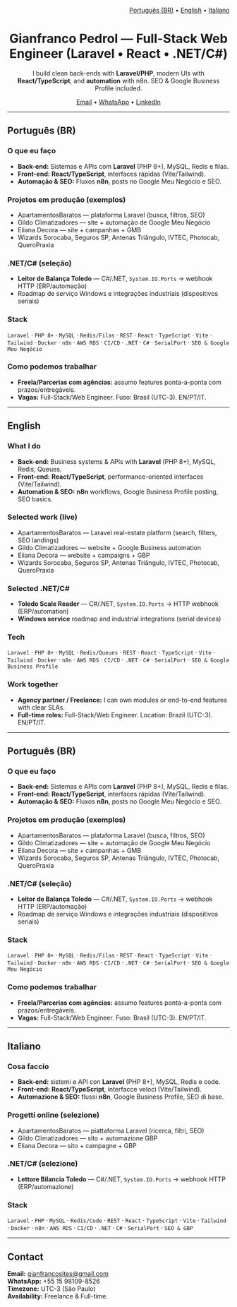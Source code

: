<!-- Language switch -->
<p align="right">
  <a href="#português-br">Português (BR)</a> •
  <a href="#english">English</a> •
  <a href="#italiano">Italiano</a>
</p>



<h1 align="center">Gianfranco Pedrol — Full-Stack Web Engineer (Laravel • React • .NET/C#)</h1>
<p align="center">
  I build clean back-ends with <b>Laravel/PHP</b>, modern UIs with <b>React/TypeScript</b>, and <b>automation</b> with n8n. SEO & Google Business Profile included.
</p>

<p align="center">
  <a href="mailto:gianfrancopedrol.gp@gmail.com">Email</a> •
  <a href="https://wa.me/5515981098526">WhatsApp</a> •
  <a href="https://www.linkedin.com/in/gianfrancopedrol/">LinkedIn</a>
</p>

---
## Português (BR)
### O que eu faço
- **Back-end:** Sistemas e APIs com **Laravel** (PHP 8+), MySQL, Redis e filas.
- **Front-end:** **React/TypeScript**, interfaces rápidas (Vite/Tailwind).
- **Automação & SEO:** Fluxos **n8n**, posts no Google Meu Negócio e SEO.

### Projetos em produção (exemplos)
- ApartamentosBaratos — plataforma Laravel (busca, filtros, SEO)
- Gildo Climatizadores — site + automação de Google Meu Negócio
- Eliana Decora — site + campanhas + GMB
- Wizards Sorocaba, Seguros SP, Antenas Triângulo, IVTEC, Photocab, QueroPraxia

### .NET/C# (seleção)
- **Leitor de Balança Toledo** — C#/.NET, `System.IO.Ports` → webhook HTTP (ERP/automação)
- Roadmap de serviço Windows e integrações industriais (dispositivos seriais)

### Stack
`Laravel` · `PHP 8+` · `MySQL` · `Redis/Filas` · `REST` · `React` · `TypeScript` · `Vite` · `Tailwind` · `Docker` · `n8n` · `AWS RDS` · `CI/CD` · `.NET` · `C#` · `SerialPort` · `SEO & Google Meu Negócio`

### Como podemos trabalhar
- **Freela/Parcerias com agências:** assumo features ponta-a-ponta com prazos/entregáveis.
- **Vagas:** Full-Stack/Web Engineer. Fuso: Brasil (UTC-3). EN/PT/IT.

---
## English
### What I do
- **Back-end:** Business systems & APIs with **Laravel** (PHP 8+), MySQL, Redis, Queues.
- **Front-end:** **React/TypeScript**, performance-oriented interfaces (Vite/Tailwind).
- **Automation & SEO:** **n8n** workflows, Google Business Profile posting, SEO basics.

### Selected work (live)
- ApartamentosBaratos — Laravel real-estate platform (search, filters, SEO landings)
- Gildo Climatizadores — website + Google Business automation
- Eliana Decora — website + campaigns + GBP
- Wizards Sorocaba, Seguros SP, Antenas Triângulo, IVTEC, Photocab, QueroPraxia

### Selected .NET/C#
- **Toledo Scale Reader** — C#/.NET, `System.IO.Ports` → HTTP webhook (ERP/automation)
- **Windows service** roadmap and industrial integrations (serial devices)

### Tech
`Laravel` · `PHP 8+` · `MySQL` · `Redis/Queues` · `REST` · `React` · `TypeScript` · `Vite` · `Tailwind` · `Docker` · `n8n` · `AWS RDS` · `CI/CD` · `.NET` · `C#` · `SerialPort` · `SEO & Google Business Profile`

### Work together
- **Agency partner / Freelance:** I can own modules or end-to-end features with clear SLAs.
- **Full-time roles:** Full-Stack/Web Engineer. Location: Brazil (UTC-3). EN/PT/IT.

---

## Português (BR)
### O que eu faço
- **Back-end:** Sistemas e APIs com **Laravel** (PHP 8+), MySQL, Redis e filas.
- **Front-end:** **React/TypeScript**, interfaces rápidas (Vite/Tailwind).
- **Automação & SEO:** Fluxos **n8n**, posts no Google Meu Negócio e SEO.

### Projetos em produção (exemplos)
- ApartamentosBaratos — plataforma Laravel (busca, filtros, SEO)
- Gildo Climatizadores — site + automação de Google Meu Negócio
- Eliana Decora — site + campanhas + GMB
- Wizards Sorocaba, Seguros SP, Antenas Triângulo, IVTEC, Photocab, QueroPraxia

### .NET/C# (seleção)
- **Leitor de Balança Toledo** — C#/.NET, `System.IO.Ports` → webhook HTTP (ERP/automação)
- Roadmap de serviço Windows e integrações industriais (dispositivos seriais)

### Stack
`Laravel` · `PHP 8+` · `MySQL` · `Redis/Filas` · `REST` · `React` · `TypeScript` · `Vite` · `Tailwind` · `Docker` · `n8n` · `AWS RDS` · `CI/CD` · `.NET` · `C#` · `SerialPort` · `SEO & Google Meu Negócio`

### Como podemos trabalhar
- **Freela/Parcerias com agências:** assumo features ponta-a-ponta com prazos/entregáveis.
- **Vagas:** Full-Stack/Web Engineer. Fuso: Brasil (UTC-3). EN/PT/IT.

---

## Italiano
### Cosa faccio
- **Back-end:** sistemi e API con **Laravel** (PHP 8+), MySQL, Redis e code.
- **Front-end:** **React/TypeScript**, interfacce veloci (Vite/Tailwind).
- **Automazione & SEO:** flussi **n8n**, Google Business Profile, SEO di base.

### Progetti online (selezione)
- ApartamentosBaratos — piattaforma Laravel (ricerca, filtri, SEO)
- Gildo Climatizadores — sito + automazione GBP
- Eliana Decora — sito + campagne + GBP

### .NET/C# (selezione)
- **Lettore Bilancia Toledo** — C#/.NET, `System.IO.Ports` → webhook HTTP (ERP/automazione)

### Stack
`Laravel` · `PHP` · `MySQL` · `Redis/Code` · `REST` · `React` · `TypeScript` · `Vite` · `Tailwind` · `Docker` · `n8n` · `AWS RDS` · `CI/CD` · `.NET` · `C#` · `SerialPort` · `SEO & GBP`

---

## Contact
**Email:** gianfrancosites@gmail.com  
**WhatsApp:** +55 15 98109-8526  
**Timezone:** UTC-3 (São Paulo)  
**Availability:** Freelance & Full-time.
